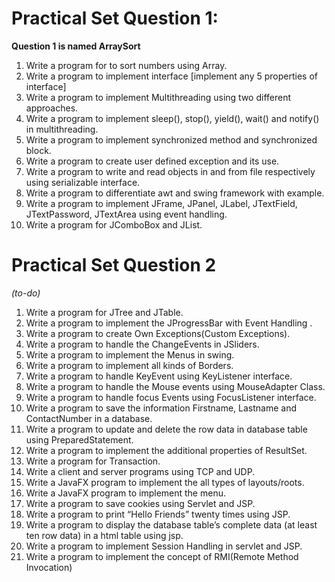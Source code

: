 # Practical Set Question 1:

**Question 1 is named ArraySort**

1. Write a program for to sort numbers using Array.
2. Write a program to implement interface [implement any 5 properties of interface]
3. Write a program to implement Multithreading using two different approaches.
4. Write a program to implement sleep(), stop(), yield(), wait() and notify() in multithreading.
5. Write a program to implement synchronized method and synchronized block.
6. Write a program to create user defined exception and its use.
7. Write a program to write and read objects in and from file respectively using serializable
interface.
8. Write a program to differentiate awt and swing framework with example.
9. Write a program to implement JFrame, JPanel, JLabel, JTextField, JTextPassword, JTextArea
using event handling.
10. Write a program for JComboBox and JList.

# Practical Set Question 2
*(to-do)*

1. Write a program for JTree and JTable.
2. Write a program to implement the JProgressBar with Event Handling .
3. Write a program to create Own Exceptions(Custom Exceptions).
4. Write a program to handle the ChangeEvents in JSliders.
5. Write a program to implement the Menus in swing.
6. Write a program to implement all kinds of Borders.
7. Write a program to handle KeyEvent using KeyListener interface.
8. Write a program to handle the Mouse events using MouseAdapter Class.
9. Write a program to handle focus Events using FocusListener interface.
10. Write a program to save the information Firstname, Lastname and ContactNumber in a
database.
11. Write a program to update and delete the row data in database table using PreparedStatement.
12. Write a program to implement the additional properties of ResultSet.
13. Write a program for Transaction.
14. Write a client and server programs using TCP and UDP.
15. Write a JavaFX program to implement the all types of layouts/roots.
16. Write a JavaFX program to implement the menu.
17. Write a program to save cookies using Servlet and JSP.
18. Write a program to print “Hello Friends” twenty times using JSP.
19. Write a program to display the database table’s complete data (at least ten row data) in a html
table using jsp.
20. Write a program to implement Session Handling in servlet and JSP.
21. Write a program to implement the concept of RMI(Remote Method Invocation)